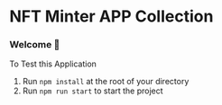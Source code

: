 # NFT Minter APP Collection

### **Welcome 👋**
To Test this Application
1. Run `npm install` at the root of your directory
2. Run `npm run start` to start the project

